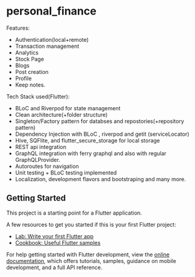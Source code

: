 # personal_finance

Features: 
- Authentication(local+remote)
- Transaction management
- Analytics
- Stock Page
- Blogs
- Post creation
- Profile
- Keep notes.


Tech Stack used(Flutter): 
- BLoC and Riverpod for state management
- Clean architecture(+folder structure)
- Singleton/Factory pattern for databses and repostories(+repository pattern)
- Dependency Injection with BLoC , riverpod and getit (serviceLocator)
- Hive, SQFlite, and flutter_secure_storage for local storage
- REST api integration
- GraphQL integration with ferry graphql and also with regular GraphQLProvider.
- Autoroutes for navigation
- Unit testing + BLoC testing implemented
- Localization, development flavors and bootstraping
  and many more.


## Getting Started

This project is a starting point for a Flutter application.

A few resources to get you started if this is your first Flutter project:

- [Lab: Write your first Flutter app](https://docs.flutter.dev/get-started/codelab)
- [Cookbook: Useful Flutter samples](https://docs.flutter.dev/cookbook)

For help getting started with Flutter development, view the
[online documentation](https://docs.flutter.dev/), which offers tutorials,
samples, guidance on mobile development, and a full API reference.
